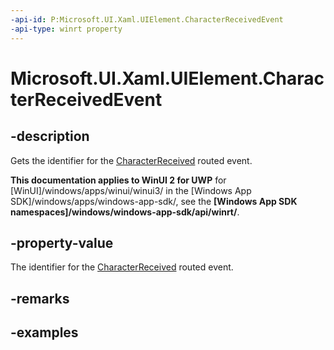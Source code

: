```yaml
---
-api-id: P:Microsoft.UI.Xaml.UIElement.CharacterReceivedEvent
-api-type: winrt property
---
```


<!-- Property syntax.
public RoutedEvent CharacterReceivedEvent { get; }
-->

# Microsoft.UI.Xaml.UIElement.CharacterReceivedEvent

## -description
Gets the identifier for the [CharacterReceived](uielement_characterreceived.md) routed event.

**This documentation applies to WinUI 2 for UWP** for [WinUI]/windows/apps/winui/winui3/ in the [Windows App SDK]/windows/apps/windows-app-sdk/, see the **[Windows App SDK namespaces]/windows/windows-app-sdk/api/winrt/**.

## -property-value
The identifier for the [CharacterReceived](uielement_characterreceived.md) routed event.

## -remarks

## -examples
